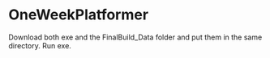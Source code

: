 # OneWeekPlatformer
Download both exe and the FinalBuild_Data folder and put them in the same directory. Run exe.
